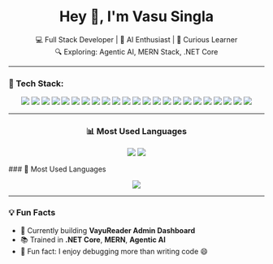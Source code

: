 <h1 align="center">Hey 👋, I'm Vasu Singla</h1>

<p align="center">
  💻 Full Stack Developer | 🚀 AI Enthusiast | 🧠 Curious Learner <br>
  🔍 Exploring: Agentic AI, MERN Stack, .NET Core
</p>

---

### 🧰 Tech Stack:
<p align="center">
  <!-- Programming Languages -->
  <img src="https://img.shields.io/badge/C-00599C?style=for-the-badge&logo=c&logoColor=white"/>
  <img src="https://img.shields.io/badge/C++-004482?style=for-the-badge&logo=c%2B%2B&logoColor=white"/>
  <img src="https://img.shields.io/badge/Java-ED8B00?style=for-the-badge&logo=java&logoColor=white"/>
  <img src="https://img.shields.io/badge/Python-3776AB?style=for-the-badge&logo=python&logoColor=white"/>
  <img src="https://img.shields.io/badge/JavaScript-F7DF1E?style=for-the-badge&logo=javascript&logoColor=black"/>
  <img src="https://img.shields.io/badge/TypeScript-3178C6?style=for-the-badge&logo=typescript&logoColor=white"/>
  <img src="https://img.shields.io/badge/HTML5-E34F26?style=for-the-badge&logo=html5&logoColor=white"/>
  <img src="https://img.shields.io/badge/CSS3-1572B6?style=for-the-badge&logo=css3&logoColor=white"/>

  <!-- Frontend Frameworks -->
  <img src="https://img.shields.io/badge/React-20232A?style=for-the-badge&logo=react&logoColor=61DAFB"/>
  <img src="https://img.shields.io/badge/Next.js-000000?style=for-the-badge&logo=nextdotjs&logoColor=white"/>
  <img src="https://img.shields.io/badge/Angular-DD0031?style=for-the-badge&logo=angular&logoColor=white"/>
  <img src="https://img.shields.io/badge/Context_API-000000?style=for-the-badge&logo=react&logoColor=white"/>

  <!-- Backend & APIs -->
  <img src="https://img.shields.io/badge/Node.js-339933?style=for-the-badge&logo=nodedotjs&logoColor=white"/>
  <img src="https://img.shields.io/badge/JWT-000000?style=for-the-badge&logo=JSON%20web%20tokens&logoColor=white"/>
  <img src="https://img.shields.io/badge/Express.js-404d59?style=for-the-badge"/>

  <!-- DevOps & Cloud -->
  <img src="https://img.shields.io/badge/Docker-2496ED?style=for-the-badge&logo=docker&logoColor=white"/>
  <img src="https://img.shields.io/badge/Vercel-000000?style=for-the-badge&logo=vercel&logoColor=white"/>
  <img src="https://img.shields.io/badge/Render-46E3B7?style=for-the-badge&logo=render&logoColor=white"/>
  <img src="https://img.shields.io/badge/Firebase-FFCA28?style=for-the-badge&logo=firebase&logoColor=black"/>
  <img src="https://img.shields.io/badge/Postman-FF6C37?style=for-the-badge&logo=postman&logoColor=white"/>

  <!-- Databases -->
  <img src="https://img.shields.io/badge/MongoDB-47A248?style=for-the-badge&logo=mongodb&logoColor=white"/>
  <img src="https://img.shields.io/badge/MySQL-005C84?style=for-the-badge&logo=mysql&logoColor=white"/>
  <img src="https://img.shields.io/badge/PostgreSQL-336791?style=for-the-badge&logo=postgresql&logoColor=white"/>

</p>

---

<h3 align="center">📊 Most Used Languages</h3>

<p align="center">
  <img src="https://github-readme-stats.vercel.app/api?username=vasusingla545&show_icons=true&theme=github_dark" />
  <img src="https://github-readme-streak-stats.herokuapp.com?user=vasusingla545&theme=github-dark&hide_border=false" />
</p>
### 📌 Most Used Languages
<p align="center">
  <img src="https://github-readme-stats.vercel.app/api/top-langs/?username=vasusingla545&layout=compact&theme=tokyonight&hide_border=true" />
</p>

---

### 💡 Fun Facts
- 🌱 Currently building **VayuReader Admin Dashboard**
- 📚 Trained in **.NET Core**, **MERN**, **Agentic AI**
- 🧩 Fun fact: I enjoy debugging more than writing code 😄
